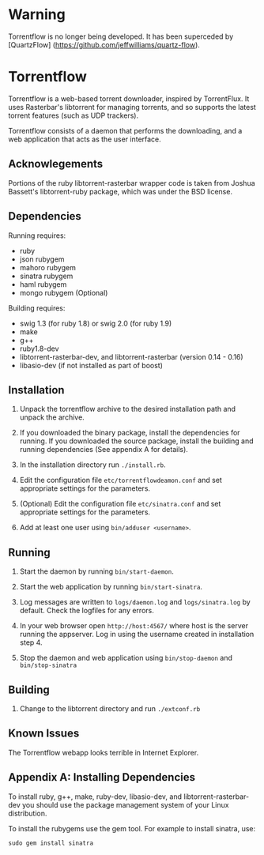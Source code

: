 Warning
=======

Torrentflow is no longer being developed. It has been superceded by [QuartzFlow] (https://github.com/jeffwilliams/quartz-flow).

Torrentflow
===========

Torrentflow is a web-based torrent downloader, inspired by TorrentFlux. It uses Rasterbar's 
libtorrent for managing torrents, and so supports the latest torrent features (such as 
UDP trackers).

Torrentflow consists of a daemon that performs the downloading, and a web application
that acts as the user interface.


Acknowlegements
---------------

Portions of the ruby libtorrent-rasterbar wrapper code is taken from Joshua Bassett's 
libtorrent-ruby package, which was under the BSD license.


Dependencies
------------

Running requires:

  * ruby
  * json rubygem
  * mahoro rubygem
  * sinatra rubygem
  * haml rubygem
  * mongo rubygem (Optional)

Building requires:

  * swig 1.3 (for ruby 1.8) or swig 2.0 (for ruby 1.9)
  * make
  * g++
  * ruby1.8-dev
  * libtorrent-rasterbar-dev, and libtorrent-rasterbar (version 0.14 - 0.16)
  * libasio-dev (if not installed as part of boost)


Installation 
------------

1. Unpack the torrentflow archive to the desired installation path and unpack the archive. 

2. If you downloaded the binary package, install the dependencies for running. If you downloaded the
   source package, install the building and running dependencies (See appendix A for details).

3. In the installation directory run `./install.rb`.

4. Edit the configuration file `etc/torrentflowdeamon.conf` and set appropriate settings for the 
   parameters. 

5. (Optional) Edit the configuration file `etc/sinatra.conf` and set appropriate settings for the 
   parameters. 

6. Add at least one user using `bin/adduser <username>`. 


Running
-------

1. Start the daemon by running `bin/start-daemon`.

2. Start the web application by running `bin/start-sinatra`.

3. Log messages are written to `logs/daemon.log` and `logs/sinatra.log` by default. Check the logfiles 
   for any errors.

4. In your web browser open `http://host:4567/` where host is the server running the appserver. Log in using
   the username created in installation step 4.

5. Stop the daemon and web application using `bin/stop-daemon` and `bin/stop-sinatra`


Building
--------

1. Change to the libtorrent directory and run `./extconf.rb`


Known Issues
------------

The Torrentflow webapp looks terrible in Internet Explorer.


Appendix A: Installing Dependencies
-----------------------------------

To install ruby, g++, make, ruby-dev, libasio-dev, and libtorrent-rasterbar-dev you should use the package management
system of your Linux distribution.

To install the rubygems use the gem tool. For example to install sinatra, use:

`sudo gem install sinatra`


